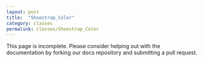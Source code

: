 ```yaml
---
layout: post
title:  "Shoestrap_Color"
category: classes
permalink: classes/Shoestrap_Color
---
```


This page is incomplete. Please consider helping out with the documentation by forking our docs repository and submitting a pull request.